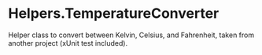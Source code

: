# Helpers.TemperatureConverter
Helper class to convert between Kelvin, Celsius, and Fahrenheit, taken from another project (xUnit test included).
